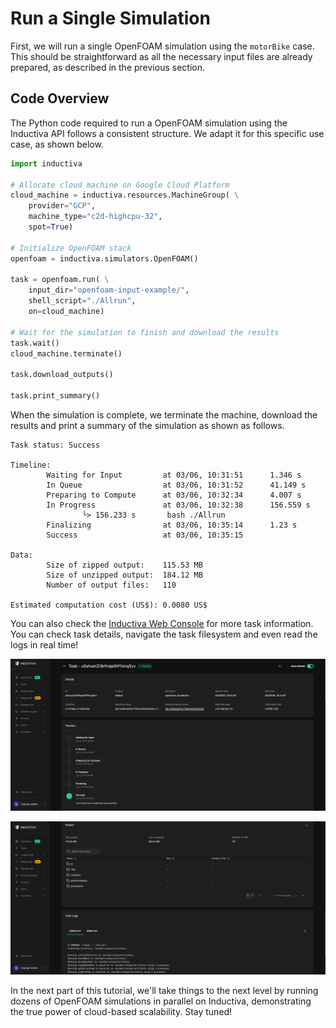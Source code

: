 # Run a Single Simulation
First, we will run a single OpenFOAM simulation using the `motorBike` 
case. This should be straightforward as all the necessary input files are 
already prepared, as described in the previous section.

## Code Overview
The Python code required to run a OpenFOAM simulation using the Inductiva API follows a consistent structure. We adapt it for this specific use case, as shown below.


```python
import inductiva

# Allocate cloud machine on Google Cloud Platform
cloud_machine = inductiva.resources.MachineGroup( \
    provider="GCP",
    machine_type="c2d-highcpu-32",
    spot=True)

# Initialize OpenFOAM stack
openfoam = inductiva.simulators.OpenFOAM()

task = openfoam.run( \
    input_dir="openfoam-input-example/",
    shell_script="./Allrun",
    on=cloud_machine)

# Wait for the simulation to finish and download the results
task.wait()
cloud_machine.terminate()

task.download_outputs()

task.print_summary()
```

When the simulation is complete, we terminate the machine, download the results and print a summary of the simulation as shown as follows.

```
Task status: Success

Timeline:
        Waiting for Input         at 03/06, 10:31:51      1.346 s
        In Queue                  at 03/06, 10:31:52      41.149 s
        Preparing to Compute      at 03/06, 10:32:34      4.007 s
        In Progress               at 03/06, 10:32:38      156.559 s
                └> 156.233 s       bash ./Allrun
        Finalizing                at 03/06, 10:35:14      1.23 s
        Success                   at 03/06, 10:35:15      

Data:
        Size of zipped output:    115.53 MB
        Size of unzipped output:  184.12 MB
        Number of output files:   110

Estimated computation cost (US$): 0.0080 US$
```

You can also check the [Inductiva Web Console](https://console.inductiva.ai/) for more task information. You can check task details, navigate the task filesystem and even read the logs in real time!

![console timeline](../../_static/console_timeline.png)

![console logs](../../_static/console_logs.png)


In the next part of this tutorial, we'll take things to the next level by running dozens of OpenFOAM simulations in parallel on Inductiva, demonstrating the true power of cloud-based scalability. Stay tuned!
